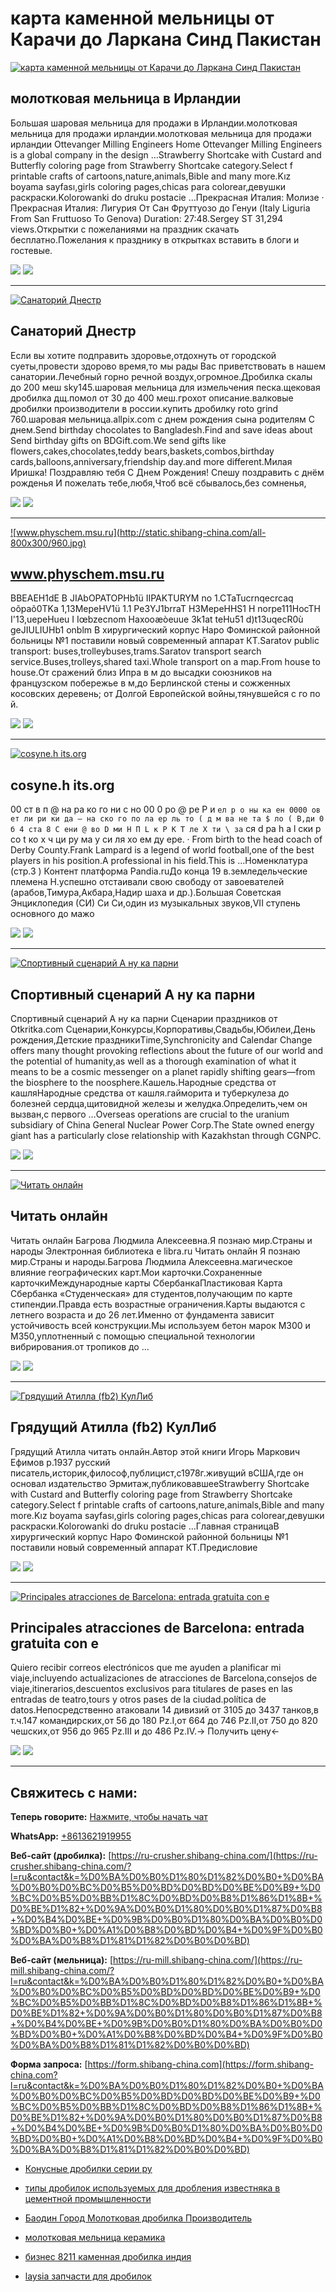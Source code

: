 # карта каменной мельницы от Карачи до Ларкана Синд Пакистан

<a href="https://swt.shibang-china.com/?l=ru&img&k=%D0%BA%D0%B0%D1%80%D1%82%D0%B0+%D0%BA%D0%B0%D0%BC%D0%B5%D0%BD%D0%BD%D0%BE%D0%B9+%D0%BC%D0%B5%D0%BB%D1%8C%D0%BD%D0%B8%D1%86%D1%8B+%D0%BE%D1%82+%D0%9A%D0%B0%D1%80%D0%B0%D1%87%D0%B8+%D0%B4%D0%BE+%D0%9B%D0%B0%D1%80%D0%BA%D0%B0%D0%BD%D0%B0+%D0%A1%D0%B8%D0%BD%D0%B4+%D0%9F%D0%B0%D0%BA%D0%B8%D1%81%D1%82%D0%B0%D0%BD" target="_blank">![карта каменной мельницы от Карачи до Ларкана Синд Пакистан](http://static.shibang-china.com/all-800x300/1506.jpg)</a>

## молотковая мельница в Ирландии
Большая шаровая мельница для продажи в Ирландии.молотковая мельница для продажи ирландии.молотковая мельница для продажи ирландии Ottevanger Milling Engineers Home Ottevanger Milling Engineers is a global company in the design …Strawberry Shortcake with Custard and Butterfly coloring page from Strawberry Shortcake category.Select f printable crafts of cartoons,nature,animals,Bible and many more.Kız boyama sayfası,girls coloring pages,chicas para colorear,девушки раскраски.Kolorowanki do druku postacie …Прекрасная Италия: Молизе&nbsp;&#0183;&#32;Прекрасная Италия: Лигурия От Сан Фруттуозо до Генуи (Italy Liguria From San Fruttuoso To Genova) Duration: 27:48.Sergey ST 31,294 views.Открытки с пожеланиями на праздник скачать бесплатно.Пожелания к празднику в открытках вставить в блоги и гостевые.


<a href="https://whatsapp.shibangsoft.com/WhatsApp.php" target="_blank" title="WhatsApp">![](http://static.shibang-china.com/icon/whatsapp.png)</a> <a href="https://swt.shibang-china.com/?l=ru&icon&k=%D0%BA%D0%B0%D1%80%D1%82%D0%B0+%D0%BA%D0%B0%D0%BC%D0%B5%D0%BD%D0%BD%D0%BE%D0%B9+%D0%BC%D0%B5%D0%BB%D1%8C%D0%BD%D0%B8%D1%86%D1%8B+%D0%BE%D1%82+%D0%9A%D0%B0%D1%80%D0%B0%D1%87%D0%B8+%D0%B4%D0%BE+%D0%9B%D0%B0%D1%80%D0%BA%D0%B0%D0%BD%D0%B0+%D0%A1%D0%B8%D0%BD%D0%B4+%D0%9F%D0%B0%D0%BA%D0%B8%D1%81%D1%82%D0%B0%D0%BD" target="_blank">![](http://static.shibang-china.com/icon/chat-ru.png)</a>

---

<a href="https://swt.shibang-china.com/?l=ru&img&k=%D0%BA%D0%B0%D1%80%D1%82%D0%B0+%D0%BA%D0%B0%D0%BC%D0%B5%D0%BD%D0%BD%D0%BE%D0%B9+%D0%BC%D0%B5%D0%BB%D1%8C%D0%BD%D0%B8%D1%86%D1%8B+%D0%BE%D1%82+%D0%9A%D0%B0%D1%80%D0%B0%D1%87%D0%B8+%D0%B4%D0%BE+%D0%9B%D0%B0%D1%80%D0%BA%D0%B0%D0%BD%D0%B0+%D0%A1%D0%B8%D0%BD%D0%B4+%D0%9F%D0%B0%D0%BA%D0%B8%D1%81%D1%82%D0%B0%D0%BD" target="_blank">![Санаторий Днестр](http://static.shibang-china.com/all-800x300/1332.jpg)</a>

## Санаторий Днестр
Если вы хотите подправить здоровье,отдохнуть от городской суеты,провести здорово время,то мы рады Вас приветствовать в нашем санатории.Лечебный горно речной воздух,огромное.Дробилка скалы до 200 меш sky145.шаровая мельница для измельчения песка.щековая дробилка дщ.помол от 30 до 400 меш.грохот описание.валковые дробилки производители в россии.купить дробилку roto grind 760.шаровая мельница.allpix.com с днем рождения сына родителям С днем.Send birthday chocolates to Bangladesh.Find and save ideas about Send birthday gifts on BDGift.com.We send gifts like flowers,cakes,chocolates,teddy bears,baskets,combos,birthday cards,balloons,anniversary,friendship day.and more different.Милая Иришка! Поздравляю тебя С Днем Рождения! Спешу поздравить с днём рожденья И пожелать тебе,любя,Чтоб всё сбывалось,без сомненья,


<a href="https://whatsapp.shibangsoft.com/WhatsApp.php" target="_blank" title="WhatsApp">![](http://static.shibang-china.com/icon/whatsapp.png)</a> <a href="https://swt.shibang-china.com/?l=ru&icon&k=%D0%BA%D0%B0%D1%80%D1%82%D0%B0+%D0%BA%D0%B0%D0%BC%D0%B5%D0%BD%D0%BD%D0%BE%D0%B9+%D0%BC%D0%B5%D0%BB%D1%8C%D0%BD%D0%B8%D1%86%D1%8B+%D0%BE%D1%82+%D0%9A%D0%B0%D1%80%D0%B0%D1%87%D0%B8+%D0%B4%D0%BE+%D0%9B%D0%B0%D1%80%D0%BA%D0%B0%D0%BD%D0%B0+%D0%A1%D0%B8%D0%BD%D0%B4+%D0%9F%D0%B0%D0%BA%D0%B8%D1%81%D1%82%D0%B0%D0%BD" target="_blank">![](http://static.shibang-china.com/icon/chat-ru.png)</a>

---

<a href="https://swt.shibang-china.com/?l=ru&img&k=%D0%BA%D0%B0%D1%80%D1%82%D0%B0+%D0%BA%D0%B0%D0%BC%D0%B5%D0%BD%D0%BD%D0%BE%D0%B9+%D0%BC%D0%B5%D0%BB%D1%8C%D0%BD%D0%B8%D1%86%D1%8B+%D0%BE%D1%82+%D0%9A%D0%B0%D1%80%D0%B0%D1%87%D0%B8+%D0%B4%D0%BE+%D0%9B%D0%B0%D1%80%D0%BA%D0%B0%D0%BD%D0%B0+%D0%A1%D0%B8%D0%BD%D0%B4+%D0%9F%D0%B0%D0%BA%D0%B8%D1%81%D1%82%D0%B0%D0%BD" target="_blank">![www.physchem.msu.ru](http://static.shibang-china.com/all-800x300/960.jpg)</a>

## www.physchem.msu.ru
BBEAEH1dE B JIAbOPATOPHb1&#252; IIPAKTURYM no 1.CTaTucrnqecrcaq o&#245;pa&#245;0TKa 1,13MepeHV1&#252; 1.1 Pe3YJ1brraT H3MepeHHS1 H norpe111HocTH I'13,uepeHueu I Iœbzecnom Haxoo&#230;&#242;euue 3k1at teHu51 d)t13uqecR0&#249; geJIULIUHb1 onblm В хирургический корпус Наро Фоминской районной больницы №1 поставили новый современный аппарат КТ.Saratov public transport: buses,trolleybuses,trams.Saratov transport search service.Buses,trolleys,shared taxi.Whole transport on a map.From house to house.От сражений близ Ипра в м до высадки союзников на французском побережье в м,до Берлинской стены и сожженных косовских деревень; от Долгой Европейской войны,тянувшейся с го по й.


<a href="https://whatsapp.shibangsoft.com/WhatsApp.php" target="_blank" title="WhatsApp">![](http://static.shibang-china.com/icon/whatsapp.png)</a> <a href="https://swt.shibang-china.com/?l=ru&icon&k=%D0%BA%D0%B0%D1%80%D1%82%D0%B0+%D0%BA%D0%B0%D0%BC%D0%B5%D0%BD%D0%BD%D0%BE%D0%B9+%D0%BC%D0%B5%D0%BB%D1%8C%D0%BD%D0%B8%D1%86%D1%8B+%D0%BE%D1%82+%D0%9A%D0%B0%D1%80%D0%B0%D1%87%D0%B8+%D0%B4%D0%BE+%D0%9B%D0%B0%D1%80%D0%BA%D0%B0%D0%BD%D0%B0+%D0%A1%D0%B8%D0%BD%D0%B4+%D0%9F%D0%B0%D0%BA%D0%B8%D1%81%D1%82%D0%B0%D0%BD" target="_blank">![](http://static.shibang-china.com/icon/chat-ru.png)</a>

---

<a href="https://swt.shibang-china.com/?l=ru&img&k=%D0%BA%D0%B0%D1%80%D1%82%D0%B0+%D0%BA%D0%B0%D0%BC%D0%B5%D0%BD%D0%BD%D0%BE%D0%B9+%D0%BC%D0%B5%D0%BB%D1%8C%D0%BD%D0%B8%D1%86%D1%8B+%D0%BE%D1%82+%D0%9A%D0%B0%D1%80%D0%B0%D1%87%D0%B8+%D0%B4%D0%BE+%D0%9B%D0%B0%D1%80%D0%BA%D0%B0%D0%BD%D0%B0+%D0%A1%D0%B8%D0%BD%D0%B4+%D0%9F%D0%B0%D0%BA%D0%B8%D1%81%D1%82%D0%B0%D0%BD" target="_blank">![cosyne.h its.org](http://static.shibang-china.com/all-800x300/831.jpg)</a>

## cosyne.h its.org
00 ст в п @ на ра ко го ни с но 00 0 ро @ ре P и ` ел p о ны ка ен 0000 ов ет ли ри ки да — на ско го по ла ер ль то ( д м ва не та $ ло ( В,ди 0 б 4 ста 8 С ени @ во D ми H П L к P К T ле X ти \ за ` ся d ра h а l ски p со t ко x ч ци ру ма у си ля хо ем ду ере.&nbsp;&#0183;&#32;From birth to the head coach of Derby County.Frank Lampard is a legend of world football,one of the best players in his position.A professional in his field.This is …Номенклатура (стр.3 ) Контент платформа Pandia.ruДо конца 19 в.земледельческие племена Н.успешно отстаивали свою свободу от завоевателей (арабов,Тимура,Акбара,Надир шаха и др.).Большая Советская Энциклопедия (СИ) Си Си,один из музыкальных звуков,VII ступень основного до мажо


<a href="https://whatsapp.shibangsoft.com/WhatsApp.php" target="_blank" title="WhatsApp">![](http://static.shibang-china.com/icon/whatsapp.png)</a> <a href="https://swt.shibang-china.com/?l=ru&icon&k=%D0%BA%D0%B0%D1%80%D1%82%D0%B0+%D0%BA%D0%B0%D0%BC%D0%B5%D0%BD%D0%BD%D0%BE%D0%B9+%D0%BC%D0%B5%D0%BB%D1%8C%D0%BD%D0%B8%D1%86%D1%8B+%D0%BE%D1%82+%D0%9A%D0%B0%D1%80%D0%B0%D1%87%D0%B8+%D0%B4%D0%BE+%D0%9B%D0%B0%D1%80%D0%BA%D0%B0%D0%BD%D0%B0+%D0%A1%D0%B8%D0%BD%D0%B4+%D0%9F%D0%B0%D0%BA%D0%B8%D1%81%D1%82%D0%B0%D0%BD" target="_blank">![](http://static.shibang-china.com/icon/chat-ru.png)</a>

---

<a href="https://swt.shibang-china.com/?l=ru&img&k=%D0%BA%D0%B0%D1%80%D1%82%D0%B0+%D0%BA%D0%B0%D0%BC%D0%B5%D0%BD%D0%BD%D0%BE%D0%B9+%D0%BC%D0%B5%D0%BB%D1%8C%D0%BD%D0%B8%D1%86%D1%8B+%D0%BE%D1%82+%D0%9A%D0%B0%D1%80%D0%B0%D1%87%D0%B8+%D0%B4%D0%BE+%D0%9B%D0%B0%D1%80%D0%BA%D0%B0%D0%BD%D0%B0+%D0%A1%D0%B8%D0%BD%D0%B4+%D0%9F%D0%B0%D0%BA%D0%B8%D1%81%D1%82%D0%B0%D0%BD" target="_blank">![Спортивный сценарий А ну ка парни](http://static.shibang-china.com/all-800x300/216.jpg)</a>

## Спортивный сценарий А ну ка парни
Спортивный сценарий А ну ка парни Сценарии праздников от Otkritka.com Сценарии,Конкурсы,Корпоративы,Свадьбы,Юбилеи,День рождения,Детские праздникиTime,Synchronicity and Calendar Change offers many thought provoking reflections about the future of our world and the potential of humanity,as well as a thorough examination of what it means to be a cosmic messenger on a planet rapidly shifting gears—from the biosphere to the noosphere.Кашель.Народные средства от кашляНародные средства от кашля.гайморита и туберкулеза до болезней сердца,щитовидной железы и желудка.Определить,чем он вызван,с первого …Overseas operations are crucial to the uranium subsidiary of China General Nuclear Power Corp.The State owned energy giant has a particularly close relationship with Kazakhstan through CGNPC.


<a href="https://whatsapp.shibangsoft.com/WhatsApp.php" target="_blank" title="WhatsApp">![](http://static.shibang-china.com/icon/whatsapp.png)</a> <a href="https://swt.shibang-china.com/?l=ru&icon&k=%D0%BA%D0%B0%D1%80%D1%82%D0%B0+%D0%BA%D0%B0%D0%BC%D0%B5%D0%BD%D0%BD%D0%BE%D0%B9+%D0%BC%D0%B5%D0%BB%D1%8C%D0%BD%D0%B8%D1%86%D1%8B+%D0%BE%D1%82+%D0%9A%D0%B0%D1%80%D0%B0%D1%87%D0%B8+%D0%B4%D0%BE+%D0%9B%D0%B0%D1%80%D0%BA%D0%B0%D0%BD%D0%B0+%D0%A1%D0%B8%D0%BD%D0%B4+%D0%9F%D0%B0%D0%BA%D0%B8%D1%81%D1%82%D0%B0%D0%BD" target="_blank">![](http://static.shibang-china.com/icon/chat-ru.png)</a>

---

<a href="https://swt.shibang-china.com/?l=ru&img&k=%D0%BA%D0%B0%D1%80%D1%82%D0%B0+%D0%BA%D0%B0%D0%BC%D0%B5%D0%BD%D0%BD%D0%BE%D0%B9+%D0%BC%D0%B5%D0%BB%D1%8C%D0%BD%D0%B8%D1%86%D1%8B+%D0%BE%D1%82+%D0%9A%D0%B0%D1%80%D0%B0%D1%87%D0%B8+%D0%B4%D0%BE+%D0%9B%D0%B0%D1%80%D0%BA%D0%B0%D0%BD%D0%B0+%D0%A1%D0%B8%D0%BD%D0%B4+%D0%9F%D0%B0%D0%BA%D0%B8%D1%81%D1%82%D0%B0%D0%BD" target="_blank">![Читать онлайн](http://static.shibang-china.com/all-800x300/369.jpg)</a>

## Читать онлайн
Читать онлайн Багрова Людмила Алексеевна.Я познаю мир.Страны и народы Электронная библиотека e libra.ru Читать онлайн Я познаю мир.Страны и народы.Багрова Людмила Алексеевна.магическое влияние географических карт.Мои карточки.Сохраненные карточкиМеждународные карты СбербанкаПластиковая Карта Сбербанка &#171;Студенческая&#187; для студентов,получающим по карте стипендии.Правда есть возрастные ограничения.Карты выдаются с летнего возраста и до 26 лет.Именно от фундамента зависит устойчивость всей конструкции.Мы используем бетон марок М300 и М350,уплотненный с помощью специальной технологии вибрирования.от тропиков до …


<a href="https://whatsapp.shibangsoft.com/WhatsApp.php" target="_blank" title="WhatsApp">![](http://static.shibang-china.com/icon/whatsapp.png)</a> <a href="https://swt.shibang-china.com/?l=ru&icon&k=%D0%BA%D0%B0%D1%80%D1%82%D0%B0+%D0%BA%D0%B0%D0%BC%D0%B5%D0%BD%D0%BD%D0%BE%D0%B9+%D0%BC%D0%B5%D0%BB%D1%8C%D0%BD%D0%B8%D1%86%D1%8B+%D0%BE%D1%82+%D0%9A%D0%B0%D1%80%D0%B0%D1%87%D0%B8+%D0%B4%D0%BE+%D0%9B%D0%B0%D1%80%D0%BA%D0%B0%D0%BD%D0%B0+%D0%A1%D0%B8%D0%BD%D0%B4+%D0%9F%D0%B0%D0%BA%D0%B8%D1%81%D1%82%D0%B0%D0%BD" target="_blank">![](http://static.shibang-china.com/icon/chat-ru.png)</a>

---

<a href="https://swt.shibang-china.com/?l=ru&img&k=%D0%BA%D0%B0%D1%80%D1%82%D0%B0+%D0%BA%D0%B0%D0%BC%D0%B5%D0%BD%D0%BD%D0%BE%D0%B9+%D0%BC%D0%B5%D0%BB%D1%8C%D0%BD%D0%B8%D1%86%D1%8B+%D0%BE%D1%82+%D0%9A%D0%B0%D1%80%D0%B0%D1%87%D0%B8+%D0%B4%D0%BE+%D0%9B%D0%B0%D1%80%D0%BA%D0%B0%D0%BD%D0%B0+%D0%A1%D0%B8%D0%BD%D0%B4+%D0%9F%D0%B0%D0%BA%D0%B8%D1%81%D1%82%D0%B0%D0%BD" target="_blank">![Грядущий Атилла (fb2) КулЛиб](http://static.shibang-china.com/all-800x300/1287.jpg)</a>

## Грядущий Атилла (fb2) КулЛиб
Грядущий Атилла читать онлайн.Автор этой книги Игорь Маркович Ефимов р.1937 русский писатель,историк,философ,публицист,с1978г.живущий вСША,где он основал издательство Эрмитаж,публиковавшееStrawberry Shortcake with Custard and Butterfly coloring page from Strawberry Shortcake category.Select f printable crafts of cartoons,nature,animals,Bible and many more.Kız boyama sayfası,girls coloring pages,chicas para colorear,девушки раскраски.Kolorowanki do druku postacie …Главная страницаВ хирургический корпус Наро Фоминской районной больницы №1 поставили новый современный аппарат КТ.Предисловие


<a href="https://whatsapp.shibangsoft.com/WhatsApp.php" target="_blank" title="WhatsApp">![](http://static.shibang-china.com/icon/whatsapp.png)</a> <a href="https://swt.shibang-china.com/?l=ru&icon&k=%D0%BA%D0%B0%D1%80%D1%82%D0%B0+%D0%BA%D0%B0%D0%BC%D0%B5%D0%BD%D0%BD%D0%BE%D0%B9+%D0%BC%D0%B5%D0%BB%D1%8C%D0%BD%D0%B8%D1%86%D1%8B+%D0%BE%D1%82+%D0%9A%D0%B0%D1%80%D0%B0%D1%87%D0%B8+%D0%B4%D0%BE+%D0%9B%D0%B0%D1%80%D0%BA%D0%B0%D0%BD%D0%B0+%D0%A1%D0%B8%D0%BD%D0%B4+%D0%9F%D0%B0%D0%BA%D0%B8%D1%81%D1%82%D0%B0%D0%BD" target="_blank">![](http://static.shibang-china.com/icon/chat-ru.png)</a>

---

<a href="https://swt.shibang-china.com/?l=ru&img&k=%D0%BA%D0%B0%D1%80%D1%82%D0%B0+%D0%BA%D0%B0%D0%BC%D0%B5%D0%BD%D0%BD%D0%BE%D0%B9+%D0%BC%D0%B5%D0%BB%D1%8C%D0%BD%D0%B8%D1%86%D1%8B+%D0%BE%D1%82+%D0%9A%D0%B0%D1%80%D0%B0%D1%87%D0%B8+%D0%B4%D0%BE+%D0%9B%D0%B0%D1%80%D0%BA%D0%B0%D0%BD%D0%B0+%D0%A1%D0%B8%D0%BD%D0%B4+%D0%9F%D0%B0%D0%BA%D0%B8%D1%81%D1%82%D0%B0%D0%BD" target="_blank">![Principales atracciones de Barcelona: entrada gratuita con e](http://static.shibang-china.com/all-800x300/522.jpg)</a>

## Principales atracciones de Barcelona: entrada gratuita con e
Quiero recibir correos electr&#243;nicos que me ayuden a planificar mi viaje,incluyendo actualizaciones de atracciones de Barcelona,consejos de viaje,itinerarios,descuentos exclusivos para titulares de pases en las entradas de teatro,tours y otros pases de la ciudad.pol&#237;tica de datos.Непосредственно атаковали 14 дивизий от 3105 до 3437 танков,в т.ч.147 командирских,от 56 до 180 Pz.I,от 664 до 746 Pz.II,от 750 до 820 чешских,от 956 до 965 Pz.III и до 486 Pz.IV.→ Получить цену←

<a href="https://whatsapp.shibangsoft.com/WhatsApp.php" target="_blank" title="WhatsApp">![](http://static.shibang-china.com/icon/whatsapp.png)</a> <a href="https://swt.shibang-china.com/?l=ru&icon&k=%D0%BA%D0%B0%D1%80%D1%82%D0%B0+%D0%BA%D0%B0%D0%BC%D0%B5%D0%BD%D0%BD%D0%BE%D0%B9+%D0%BC%D0%B5%D0%BB%D1%8C%D0%BD%D0%B8%D1%86%D1%8B+%D0%BE%D1%82+%D0%9A%D0%B0%D1%80%D0%B0%D1%87%D0%B8+%D0%B4%D0%BE+%D0%9B%D0%B0%D1%80%D0%BA%D0%B0%D0%BD%D0%B0+%D0%A1%D0%B8%D0%BD%D0%B4+%D0%9F%D0%B0%D0%BA%D0%B8%D1%81%D1%82%D0%B0%D0%BD" target="_blank">![](http://static.shibang-china.com/icon/chat-ru.png)</a>

---
## Свяжитесь с нами:

**Теперь говорите:** [Нажмите, чтобы начать чат](https://swt.shibang-china.com?l=ru&contact&k=%D0%BA%D0%B0%D1%80%D1%82%D0%B0+%D0%BA%D0%B0%D0%BC%D0%B5%D0%BD%D0%BD%D0%BE%D0%B9+%D0%BC%D0%B5%D0%BB%D1%8C%D0%BD%D0%B8%D1%86%D1%8B+%D0%BE%D1%82+%D0%9A%D0%B0%D1%80%D0%B0%D1%87%D0%B8+%D0%B4%D0%BE+%D0%9B%D0%B0%D1%80%D0%BA%D0%B0%D0%BD%D0%B0+%D0%A1%D0%B8%D0%BD%D0%B4+%D0%9F%D0%B0%D0%BA%D0%B8%D1%81%D1%82%D0%B0%D0%BD)

**WhatsApp:**  [+8613621919955](https://whatsapp.shibangsoft.com/WhatsApp.php)

**Веб-сайт (дробилка):** [https://ru-crusher.shibang-china.com/](https://ru-crusher.shibang-china.com/?l=ru&contact&k=%D0%BA%D0%B0%D1%80%D1%82%D0%B0+%D0%BA%D0%B0%D0%BC%D0%B5%D0%BD%D0%BD%D0%BE%D0%B9+%D0%BC%D0%B5%D0%BB%D1%8C%D0%BD%D0%B8%D1%86%D1%8B+%D0%BE%D1%82+%D0%9A%D0%B0%D1%80%D0%B0%D1%87%D0%B8+%D0%B4%D0%BE+%D0%9B%D0%B0%D1%80%D0%BA%D0%B0%D0%BD%D0%B0+%D0%A1%D0%B8%D0%BD%D0%B4+%D0%9F%D0%B0%D0%BA%D0%B8%D1%81%D1%82%D0%B0%D0%BD)

**Веб-сайт (мельница):** [https://ru-mill.shibang-china.com/](https://ru-mill.shibang-china.com/?l=ru&contact&k=%D0%BA%D0%B0%D1%80%D1%82%D0%B0+%D0%BA%D0%B0%D0%BC%D0%B5%D0%BD%D0%BD%D0%BE%D0%B9+%D0%BC%D0%B5%D0%BB%D1%8C%D0%BD%D0%B8%D1%86%D1%8B+%D0%BE%D1%82+%D0%9A%D0%B0%D1%80%D0%B0%D1%87%D0%B8+%D0%B4%D0%BE+%D0%9B%D0%B0%D1%80%D0%BA%D0%B0%D0%BD%D0%B0+%D0%A1%D0%B8%D0%BD%D0%B4+%D0%9F%D0%B0%D0%BA%D0%B8%D1%81%D1%82%D0%B0%D0%BD)

**Форма запроса:** [https://form.shibang-china.com](https://form.shibang-china.com?l=ru&contact&k=%D0%BA%D0%B0%D1%80%D1%82%D0%B0+%D0%BA%D0%B0%D0%BC%D0%B5%D0%BD%D0%BD%D0%BE%D0%B9+%D0%BC%D0%B5%D0%BB%D1%8C%D0%BD%D0%B8%D1%86%D1%8B+%D0%BE%D1%82+%D0%9A%D0%B0%D1%80%D0%B0%D1%87%D0%B8+%D0%B4%D0%BE+%D0%9B%D0%B0%D1%80%D0%BA%D0%B0%D0%BD%D0%B0+%D0%A1%D0%B8%D0%BD%D0%B4+%D0%9F%D0%B0%D0%BA%D0%B8%D1%81%D1%82%D0%B0%D0%BD)

* [Конусные дробилки серии py](../133/%D0%9A%D0%BE%D0%BD%D1%83%D1%81%D0%BD%D1%8B%D0%B5%20%D0%B4%D1%80%D0%BE%D0%B1%D0%B8%D0%BB%D0%BA%D0%B8%20%D1%81%D0%B5%D1%80%D0%B8%D0%B8%20py.md)

* [типы дробилок используемых для дробления известняка в цементной промышленности](../135/%D1%82%D0%B8%D0%BF%D1%8B%20%D0%B4%D1%80%D0%BE%D0%B1%D0%B8%D0%BB%D0%BE%D0%BA%20%D0%B8%D1%81%D0%BF%D0%BE%D0%BB%D1%8C%D0%B7%D1%83%D0%B5%D0%BC%D1%8B%D1%85%20%D0%B4%D0%BB%D1%8F%20%D0%B4%D1%80%D0%BE%D0%B1%D0%BB%D0%B5%D0%BD%D0%B8%D1%8F%20%D0%B8%D0%B7%D0%B2%D0%B5%D1%81%D1%82%D0%BD%D1%8F%D0%BA%D0%B0%20%D0%B2%20%D1%86%D0%B5%D0%BC%D0%B5%D0%BD%D1%82%D0%BD%D0%BE%D0%B9%20%D0%BF%D1%80%D0%BE%D0%BC%D1%8B%D1%88%D0%BB%D0%B5%D0%BD%D0%BD%D0%BE%D1%81%D1%82%D0%B8.md)

* [Баодин Город Молотковая дробилка Производитель](../135/%D0%91%D0%B0%D0%BE%D0%B4%D0%B8%D0%BD%20%D0%93%D0%BE%D1%80%D0%BE%D0%B4%20%D0%9C%D0%BE%D0%BB%D0%BE%D1%82%D0%BA%D0%BE%D0%B2%D0%B0%D1%8F%20%D0%B4%D1%80%D0%BE%D0%B1%D0%B8%D0%BB%D0%BA%D0%B0%20%D0%9F%D1%80%D0%BE%D0%B8%D0%B7%D0%B2%D0%BE%D0%B4%D0%B8%D1%82%D0%B5%D0%BB%D1%8C.md)

* [молотковая мельница керамика](../132/%D0%BC%D0%BE%D0%BB%D0%BE%D1%82%D0%BA%D0%BE%D0%B2%D0%B0%D1%8F%20%D0%BC%D0%B5%D0%BB%D1%8C%D0%BD%D0%B8%D1%86%D0%B0%20%D0%BA%D0%B5%D1%80%D0%B0%D0%BC%D0%B8%D0%BA%D0%B0.md)

* [бизнес 8211 каменная дробилка индия](../131/%D0%B1%D0%B8%D0%B7%D0%BD%D0%B5%D1%81%208211%20%D0%BA%D0%B0%D0%BC%D0%B5%D0%BD%D0%BD%D0%B0%D1%8F%20%D0%B4%D1%80%D0%BE%D0%B1%D0%B8%D0%BB%D0%BA%D0%B0%20%D0%B8%D0%BD%D0%B4%D0%B8%D1%8F.md)

* [laysia запчасти для дробилок](../134/laysia%20%D0%B7%D0%B0%D0%BF%D1%87%D0%B0%D1%81%D1%82%D0%B8%20%D0%B4%D0%BB%D1%8F%20%D0%B4%D1%80%D0%BE%D0%B1%D0%B8%D0%BB%D0%BE%D0%BA.md)